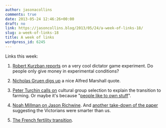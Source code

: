 ```yaml
---
author: jasonacollins
comments: true
date: 2013-05-24 12:46:26+00:00
draft: no
link: https://jasoncollins.blog/2013/05/24/a-week-of-links-18/
slug: a-week-of-links-18
title: A week of links
wordpress_id: 6245
---
```


Links this week:



	
  1. [Robert Kurzban reports](http://www.epjournal.net/blog/2013/05/are-all-dictator-game-results-artifacts/) on a very cool dictator game experiment. Do people only give money in experimental conditions?

	
  2. [Nicholas Gruen digs up](http://clubtroppo.com.au/2013/05/20/the-politics-of-envy-or-something-more-worthy/) a nice Alfred Marshall quote.

	
  3. [Peter Turchin calls on](http://socialevolutionforum.com/2013/05/20/why-become-a-farmer/) cultural group selection to explain the transition to farming. Or maybe it's because "[people like to own stuff](http://www.npr.org/blogs/thesalt/2013/05/13/183710778/why-humans-took-up-farming-they-like-to-own-stuff)".

	
  4. [Noah Millman on Jason Richwine](http://www.theamericanconservative.com/millman/richwine-biden-and-me/). And [another take-down of the paper](http://slatestarcodex.com/2013/05/22/the-wisdom-of-the-ancients/) suggesting the Victorians were smarter than us.

	
  5. [The French fertility transition](http://www.overcomingbias.com/2013/05/french-fertility-fall.html).


